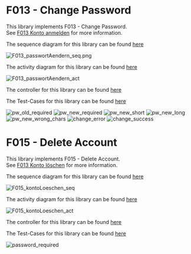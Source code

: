 # F013 - Change Password

This library implements F013 - Change Password.  
See [F013 Konto anmelden](https://github.com/party-time-2/party-time/issues/13) for more information.

The sequence diagram for this library can be found [here](/docs/F013/F013_passwortAendern_seq.plantuml)

![F013_passwortAendern_seq.png](/docs/PNG/F013/F013_passwortAendern_seq.png)

The activity diagram for this library can be found [here](/docs/F013/F013_passwortAendern_act.plantuml)

![F013_passwortAendern_act](/docs/PNG/F013/F013_passwortAendern_act.png)

The controller for this library can be found [here](/apps/party-time-backend/src/main/java/com/partytime/api/controller/AuthController.java)

The Test-Cases for this library can be found [here](/apps/party-time-frontend-e2e/src/e2e/change.cy.ts)

![pw_old_required](/docs/PNG/F013/Tests/party-time-change-error%20--%20should%20show%20pw_old_required.png)
![pw_new_required](/docs/PNG/F013/Tests/party-time-change-error%20--%20should%20show%20pw_new_required.png)
![pw_new_short](/docs/PNG/F013/Tests/party-time-change-error%20--%20should%20show%20pw_new_short.png)
![pw_new_long](/docs/PNG/F013/Tests/party-time-change-error%20--%20should%20show%20pw_new_long.png)
![pw_new_wrong_chars](/docs/PNG/F013/Tests/party-time-change-error%20--%20should%20show%20pw_new_wrong_chars.png)
![change_error](/docs/PNG/F013/Tests/party-time-change%20--%20should%20show%20change_error.png)
![change_success](/docs/PNG/F013/Tests/party-time-change%20--%20should%20show%20change_success.png)

# F015 - Delete Account

This library implements F015 - Delete Account.  
See [F013 Konto löschen](https://github.com/party-time-2/party-time/issues/15) for more information.

The sequence diagram for this library can be found [here](/docs/F015/F015_kontoLoeschen_seq.plantuml)

![F015_kontoLoeschen_seq](/docs/PNG/F015/F015_kontoLoeschen_seq.png)

The activity diagram for this library can be found [here](/docs/F015/F015_kontoLoeschen_act.plantuml)

![F015_kontoLoeschen_act](/docs/PNG/F015/F015_kontoLoeschen_act.png)

The controller for this library can be found [here](/apps/party-time-backend/src/main/java/com/partytime/api/controller/AccountController.java)

The Test-Cases for this library can be found [here](/apps/party-time-frontend-e2e/src/e2e/delete.cy.ts)

![password_required](/docs/PNG/F015/Tests/should%20show%20password_required.png)
